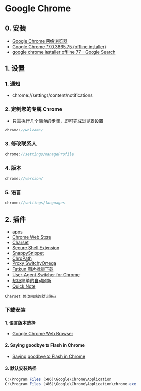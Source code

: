 # Google Chrome

## 0. 安装

- [Google Chrome 网络浏览器](https://www.google.cn/intl/zh-CN/chrome/)
- [Google Chrome 77.0.3865.75 (offline installer)](https://www.neowin.net/news/google-chrome-770386575-offline-installer/)
- [google chrome installer offline 77 - Google Search](https://www.google.com/search?ei=JFOQXehfz4_CA_j1ouAO&q=google+chrome+installer+offline+77&oq=google+chrome+installer+offline+77&gs_l=psy-ab.3..0i22i30.5075.5075..5403...0.2..0.106.106.0j1......0....1..gws-wiz.......0i71.QD_KrOQdtQs&ved=0ahUKEwjogYHFt_XkAhXPh3AKHfi6COwQ4dUDCAs&uact=5)

## 1. 设置

### 1. 通知

- chrome://settings/content/notifications

### 2. 定制您的专属 Chrome

- 只需执行几个简单的步骤，即可完成浏览器设置

```c#
chrome://welcome/
```

### 3. 修改联系人

```c#
chrome://settings/manageProfile
```

### 4. 版本

```c#
chrome://version/
```

### 5. 语言

```c#
chrome://settings/languages
```

## 2. 插件

- [apps](chrome://apps/)
- [Chrome Web Store](https://chrome.google.com/webstore?utm_source=chrome-ntp-icon)
- [Charset](https://chrome.google.com/webstore/detail/charset/oenllhgkiiljibhfagbfogdbchhdchml?utm_source=chrome-ntp-icon)
- [Secure Shell Extension](https://chrome.google.com/webstore/detail/secure-shell-extension/iodihamcpbpeioajjeobimgagajmlibd?utm_source=chrome-ntp-icon)
- [SnappySnippet](https://chrome.google.com/webstore/detail/snappysnippet/blfngdefapoapkcdibbdkigpeaffgcil/related)
- [ChroPath](https://chrome.google.com/webstore/detail/chropath/ljngjbnaijcbncmcnjfhigebomdlkcjo/reviews/?scrollchropath=true)
- [Proxy SwitchyOmega](https://chrome.google.com/webstore/detail/proxy-switchyomega/padekgcemlokbadohgkifijomclgjgif?utm_source=chrome-ntp-icon)
- [Fatkun 图片批量下载](https://chrome.google.com/webstore/search/%E5%9B%BE%E7%89%87%E4%B8%8B%E8%BD%BD?utm_source=chrome-ntp-icon)
- [User-Agent Switcher for Chrome](https://chrome.google.com/webstore/detail/user-agent-switcher-for-c/djflhoibgkdhkhhcedjiklpkjnoahfmg?utm_source=chrome-ntp-icon)
- [超级简单的自动刷新](https://chrome.google.com/webstore/search/refresh?utm_source=chrome-ntp-icon)
- [Quick Note](https://chrome.google.com/webstore/detail/quick-note/eeoamaomfacmjfahcafjbflffklcfihk?utm_source=chrome-ntp-icon)

```shell
Charset 修改网站的默认编码
```

### 下载安装

#### 1. 语言版本选择

- [Google Chrome Web Browser](https://www.google.com/intl/en_uk/chrome/)

#### 2. Saying goodbye to Flash in Chrome

- [Saying goodbye to Flash in Chrome](https://www.blog.google/products/chrome/saying-goodbye-flash-chrome/)

#### 3. 默认安装路径

```c#
C:\Program Files (x86)\Google\Chrome\Application
C:\Program Files (x86)\Google\Chrome\Application\chrome.exe
```
